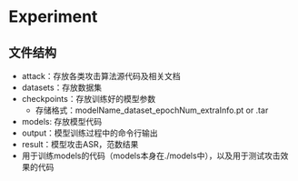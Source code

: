 # Experiment

## 文件结构
- attack：存放各类攻击算法源代码及相关文档
- datasets：存放数据集
- checkpoints：存放训练好的模型参数
  - 存储格式：modelName_dataset_epochNum_extraInfo.pt or .tar
- models: 存放模型代码
- output：模型训练过程中的命令行输出
- result：模型攻击ASR，范数结果
- 用于训练models的代码（models本身在./models中），以及用于测试攻击效果的代码